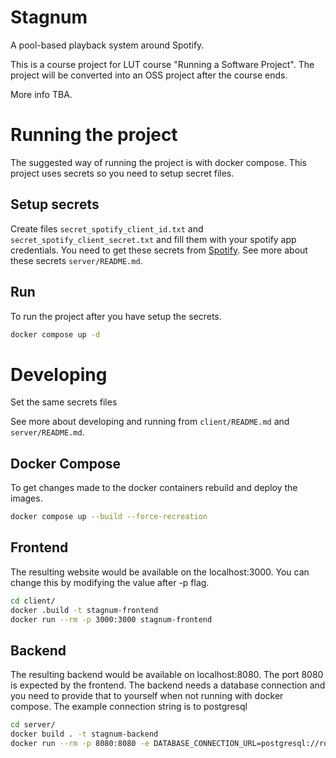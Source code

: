 # Stagnum

A pool-based playback system around Spotify.

This is a course project for LUT course "Running a Software Project". The project will be
converted into an OSS project after the course ends.

More info TBA.

# Running the project
The suggested way of running the project is with docker compose. This project uses secrets so you need to setup secret files.

## Setup secrets
Create files `secret_spotify_client_id.txt` and `secret_spotify_client_secret.txt` and fill them with your spotify app credentials. You need to get these secrets from [Spotify](https://developer.spotify.com/dashboard). 
See more about these secrets `server/README.md`.

## Run
To run the project after you have setup the secrets.

```bash
docker compose up -d
```


# Developing
Set the same secrets files

See more about developing and running from `client/README.md` and `server/README.md`.

## Docker Compose
To get changes made to the docker containers rebuild and deploy the images.

```bash
docker compose up --build --force-recreation
```

## Frontend
The resulting website would be available on the localhost:3000. You can change this by modifying the value after -p flag. 
```bash
cd client/
docker .build -t stagnum-frontend
docker run --rm -p 3000:3000 stagnum-frontend
```

## Backend
The resulting backend would be available on localhost:8080. The port 8080 is expected by the frontend. The backend needs a database connection and you need to provide that to yourself when not running with docker compose. The example connection string is to postgresql

```bash
cd server/
docker build . -t stagnum-backend
docker run --rm -p 8080:8080 -e DATABASE_CONNECTION_URL=postgresql://root:pass@database:5432/data stagnum-backend
```
